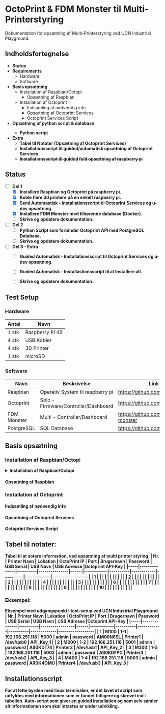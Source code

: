 # OctoPrint & FDM Monster til Multi-Printerstyring
Dokumentation for opsætning af Multi-Printerstyring ved UCN Industrial Playground.


## Indholdsfortegnelse


* <b>Status</b>
* <b>Requirements</b>
  * Hardware 
  * Software
* <b>Basis opsætning</b>
  * Installation af Raspbian/Octopi
    * Opsætning af Raspbian 
  * Installation af Octoprint
    * Indsamling af nødvendig info
    * Opsætning af Octoprint Services
    * Octoprint Services Script
* <b>Opsætning af python script & database
    * Python script 
* <b>Extra</b>
  * Tabel til Notater (Opsætning af Octoprint Services)
  * Installationsscript til guided/automatisk opsætning af Octoprint Services
  * <s>Installationsscript til guided fuld opsætning af raspberry pi</s>


## Status
- [ ] Del 1
    - [x] Installere Raspbian og Octoprint på raspberry pi.
    - [x] Koble flere 3d printere på en enkelt raspberry pi.
    - [x] Semi Automastisk - Installationsscript til Octoprint Services og u-dev opsætning.
    - [x] Installere FDM Monster med tilhørende database (Docker).
    - [ ] Skrive og opdatere dokumentation.
- [ ] Del 2
    - [ ] Python Script som forbinder Octoprint API med PostgreSQL Database.
    - [ ] Skrive og opdatere dokumentation.
- [ ] Del 3 - Extra
    - [ ] Guided Automatisk - Installationsscript til Octoprint Services og u-dev opsætning.
    - [ ] Guided Automatisk - Installastionsscript til at Installere alt.
    - [ ] Skrive og opdatere dokumentation.


## Test Setup
### Hardware
| Antal | Navn            |
|-------|-----------------|
| 1 stk | Raspberry Pi 4B |
| 4 stk | USB Kabler      |
| 4 stk | 3D Printer      |
| 1 stk | microSD         |


### Software
| Navn        | Beskrivelse                          | Link                             |
|-------------|--------------------------------------|----------------------------------|
| Raspbian    | Operativ System til raspberry pi     | https://github.com/raspberrypi   |
| Octoprint   | Solo - Firmware/Controller/Dashboard | https://github.com/OctoPrint     |
| FDM Monster | Multi - Controller/Dashboard         | https://github.com/fdm-monster   |
| PostgreSQL  | SQL Database                         | https://github.com/postgres      |



## Basis opsætning

### Installation af Raspbian/Octopi

<details>
<summary>Installation af Raspbian/Octopi</summary>

![Installation af Raspbian/Octopi](https://superagi.com/wp-content/uploads/2023/09/SuperAGI-Architecture.png)
</details>

#### Opsætning af Raspbian 

### Installation af Octoprint

#### Indsamling af nødvendig info

#### Opsætning af Octoprint Services

#### Octoprint Services Script

## Tabel til notater:
Tabel til at notere information, ved opsætning af multi printer styring.
| Nr. | Printer Navn | Lokation | OctoPrint IP  | Port | Brugernavn | Password | USB Serial | USB Navn | USB Adresse |Octoprint API-Key |
|-----|--------------|----------|---------------|------|------------|----------|------------|----------|-------------|------------------|
| 1   |              |          |               |      |            |          |            |          |             |                  |
| 2   |              |          |               |      |            |          |            |          |             |                  |
| 3   |              |          |               |      |            |          |            |          |             |                  |
| 4   |              |          |               |      |            |          |            |          |             |                  |
| 5   |              |          |               |      |            |          |            |          |             |                  |
| 6   |              |          |               |      |            |          |            |          |             |                  |
| 7   |              |          |               |      |            |          |            |          |             |                  |
| 8   |              |          |               |      |            |          |            |          |             |                  |
| 9   |              |          |               |      |            |          |            |          |             |                  |
| 10  |              |          |               |      |            |          |            |          |             |                  |


### Eksempel:
Eksempel med udgangspunkt i test-setup ved UCN Industrial Playground.
| Nr. | Printer Navn | Lokation | OctoPrint IP    | Port | Brugernavn | Password | USB Serial | USB Navn | USB Adresse |Octoprint API-Key |
|-----|--------------|----------|-----------------|------|------------|----------|------------|----------|-------------|------------------|
| 1   | M100         | 1-1      | 192.168.251.118 | 5000 | admin      | password | AM00N6SL   | Printer1 | /dev/usb0   | API_Key_1        |
| 2   | M200         | 1-2      | 192.168.251.118 | 5001 | admin      | password | AB0KDT74   | Printer2 | /dev/usb1   | API_Key_2        |
| 3   | M300         | 1-3      | 192.168.251.118 | 5002 | admin      | password | AB0KDFPC   | Printer3 | /dev/usb2   | API_Key_3        |
| 4   | M400         | 1-4      | 192.168.251.118 | 5003 | admin      | password | AR0K4OMU   | Printer4 | /dev/usb3   | API_Key_3        |


## Installationsscript
For at lette byrden med linux terminalen, er det lavet et script som udfyldes med informationen som er fundet tidligere og skrevet ind i tabellen. Auto-script som giver en guided installation og som selv samler alt informationen som skal intastes er under udvikling.

